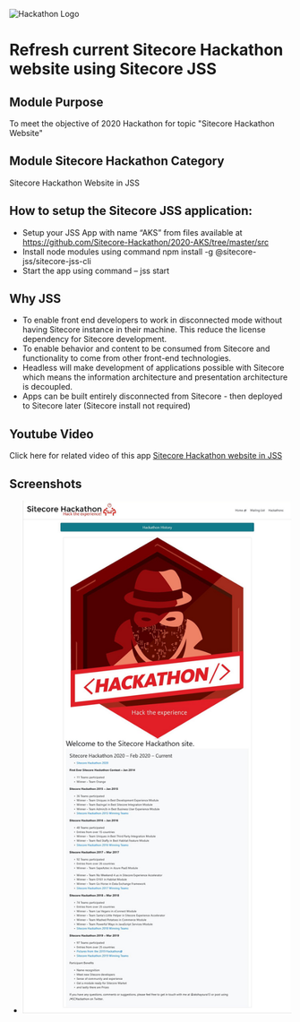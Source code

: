 ![Hackathon Logo](documentation/images/hackathon.png?raw=true "Hackathon Logo")

# Refresh current Sitecore Hackathon website using Sitecore JSS

## Module Purpose

To meet the objective of 2020 Hackathon for topic "Sitecore Hackathon Website"

## Module Sitecore Hackathon Category
Sitecore Hackathon Website in JSS

## How to setup the Sitecore JSS application:

-	Setup your JSS App with name “AKS” from files available at https://github.com/Sitecore-Hackathon/2020-AKS/tree/master/src
-	Install node modules using command npm install -g @sitecore-jss/sitecore-jss-cli
-	Start the app using command – jss start

## Why JSS

-	To enable front end developers to work in disconnected mode without having Sitecore instance in their machine. This reduce the license dependency for Sitecore development.
-	To enable behavior and content to be consumed from Sitecore and functionality to come from other front-end technologies.
-	Headless will make development of applications possible with Sitecore which means the information architecture and presentation architecture is decoupled.
-	Apps can be built entirely disconnected from Sitecore - then deployed to Sitecore later (Sitecore install not required)

## Youtube Video

Click here for related video of this app [Sitecore Hackathon website in JSS](https://youtu.be/8m8pZeHxPFs)

## Screenshots
-	![Homepage](documentation/images/HackathonHome.jpg?raw=true "Homepage")


